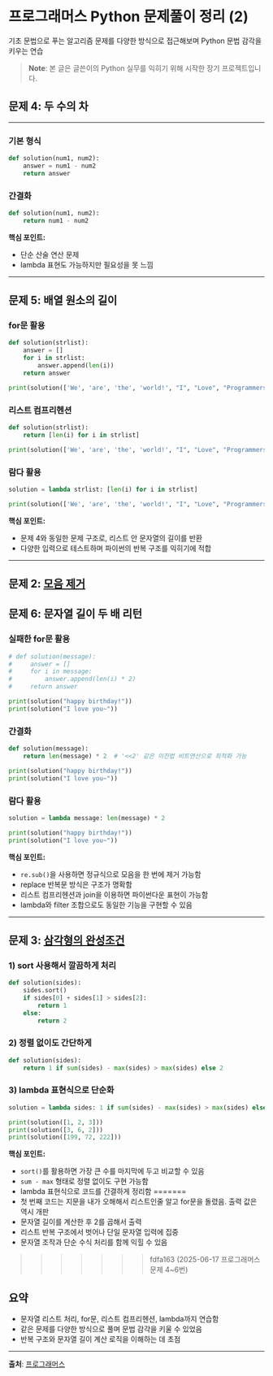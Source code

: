 # 프로그래머스 Python 문제풀이 정리 (2)

기초 문법으로 푸는 알고리즘 문제를 다양한 방식으로 접근해보며 Python 문법 감각을 키우는 연습

> **Note**: 본 글은 글쓴이의 Python 실무를 익히기 위해 시작한 장기 프로젝트입니다.

## 문제 4: 두 수의 차

---

### 기본 형식

```python
def solution(num1, num2):
    answer = num1 - num2
    return answer
```

### 간결화

```python
def solution(num1, num2): 
    return num1 - num2
```

**핵심 포인트:**
- 단순 산술 연산 문제
- lambda 표현도 가능하지만 필요성을 못 느낌

---

## 문제 5: 배열 원소의 길이

### for문 활용

```python
def solution(strlist):
    answer = []
    for i in strlist:
        answer.append(len(i))
    return answer

print(solution(['We', 'are', 'the', 'world!', "I", "Love", "Programmers."]))
```

### 리스트 컴프리헨션

```python
def solution(strlist): 
    return [len(i) for i in strlist]

print(solution(['We', 'are', 'the', 'world!', "I", "Love", "Programmers."]))
```

### 람다 활용

```python
solution = lambda strlist: [len(i) for i in strlist]

print(solution(['We', 'are', 'the', 'world!', "I", "Love", "Programmers."]))
```

**핵심 포인트:**
- 문제 4와 동일한 문제 구조로, 리스트 안 문자열의 길이를 반환
- 다양한 입력으로 테스트하며 파이썬의 반복 구조를 익히기에 적합

---

## 문제 2: [모음 제거](https://school.programmers.co.kr/learn/courses/30/lessons/120849)

## 문제 6: 문자열 길이 두 배 리턴

### 실패한 for문 활용

```python
# def solution(message):
#     answer = []
#     for i in message:
#         answer.append(len(i) * 2)
#     return answer

print(solution("happy birthday!"))
print(solution("I love you~"))
```

### 간결화

```python
def solution(message): 
    return len(message) * 2  # '<<2' 같은 이진법 비트연산으로 최적화 가능

print(solution("happy birthday!"))
print(solution("I love you~"))
```

### 람다 활용

```python
solution = lambda message: len(message) * 2

print(solution("happy birthday!"))
print(solution("I love you~"))
```

**핵심 포인트:**
- `re.sub()`을 사용하면 정규식으로 모음을 한 번에 제거 가능함
- replace 반복문 방식은 구조가 명확함
- 리스트 컴프리헨션과 join을 이용하면 파이썬다운 표현이 가능함
- lambda와 filter 조합으로도 동일한 기능을 구현할 수 있음

---

## 문제 3: [삼각형의 완성조건](https://school.programmers.co.kr/learn/courses/30/lessons/120889)

### 1) sort 사용해서 깔끔하게 처리

```python
def solution(sides):
    sides.sort()
    if sides[0] + sides[1] > sides[2]:
        return 1
    else:
        return 2
```

### 2) 정렬 없이도 간단하게

```python
def solution(sides):
    return 1 if sum(sides) - max(sides) > max(sides) else 2
```

### 3) lambda 표현식으로 단순화

```python
solution = lambda sides: 1 if sum(sides) - max(sides) > max(sides) else 2

print(solution([1, 2, 3]))
print(solution([3, 6, 2]))
print(solution([199, 72, 222]))
```

**핵심 포인트:**
- `sort()`를 활용하면 가장 큰 수를 마지막에 두고 비교할 수 있음
- `sum - max` 형태로 정렬 없이도 구현 가능함
- lambda 표현식으로 코드를 간결하게 정리함
=======
- 첫 번째 코드는 지문을 내가 오해해서 리스트인줄 알고 for문을 돌렸음. 출력 값은 역시 개판
- 문자열 길이를 계산한 후 2를 곱해서 출력
- 리스트 반복 구조에서 벗어나 단일 문자열 입력에 집중
- 문자열 조작과 단순 수식 처리를 함께 익힐 수 있음
>>>>>>> fdfa163 (2025-06-17 프로그래머스 문제 4~6번)

## 요약

- 문자열 리스트 처리, for문, 리스트 컴프리헨션, lambda까지 연습함
- 같은 문제를 다양한 방식으로 풀며 문법 감각을 키울 수 있었음
- 반복 구조와 문자열 길이 계산 로직을 이해하는 데 초점

---

**출처**: [프로그래머스](https://school.programmers.co.kr/learn/challenges?order=recent)
